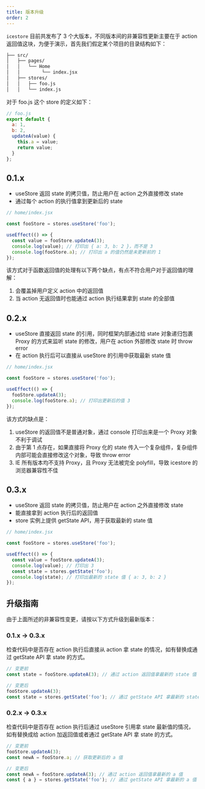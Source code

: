 ```yaml
---
title: 版本升级
order: 2
---
```


`icestore` 目前共发布了 3 个大版本，不同版本间的非兼容性更新主要在于 action 返回值这块，为便于演示，首先我们假定某个项目的目录结构如下：

```bash
├── src/
│   ├── pages/
│   │   └── Home
│   │        └── index.jsx
│   ├── stores/
│   │   ├── foo.js
│   │   └── index.js
```

对于 foo.js 这个 store 的定义如下：

```javascript
// foo.js
export default {
  a: 1,
  b: 2,
  updateA(value) {
    this.a = value;
    return value;
  }
};
```

## 0.1.x
 
* useStore 返回 state 的拷贝值，防止用户在 action 之外直接修改 state
* 通过每个 action 的执行值拿到更新后的 state

```javascript
// home/index.jsx

const fooStore = stores.useStore('foo');

useEffect(() => {
  const value = fooStore.updateA(3);
  console.log(value); // 打印出 { a: 3, b: 2 }，而不是 3
  console.log(fooStore.a); // 打印出 a 的值仍然是未更新前的 1
});
```

该方式对于函数返回值的处理有以下两个缺点，有点不符合用户对于返回值的理解：  

1. 会覆盖掉用户定义 action 中的返回值
2. 当 action 无返回值时也能通过 action 执行结果拿到 state 的全部值

## 0.2.x

* useStore 直接返回 state 的引用，同时框架内部通过给 state 对象递归包裹 Proxy 的方式来监听 state 的修改，用户在 action 外部修改 state 时 throw error
* 在 action 执行后可以直接从 useStore 的引用中获取最新 state 值

```javascript
// home/index.jsx

const fooStore = stores.useStore('foo');

useEffect(() => {
  fooStore.updateA(3);
  console.log(fooStore.a); // 打印出更新后的值 3
});
```

该方式的缺点是：

1. useStore 的返回值不是普通对象，通过 console 打印出来是一个 Proxy 对象不利于调试
2. 由于第 1 点存在，如果直接将 Proxy 化的 state 传入一个复杂组件，复杂组件内部可能会直接修改这个对象，导致 throw error
3. IE 所有版本均不支持 Proxy，且 Proxy 无法被完全 polyfill，导致 icestore 的浏览器兼容性不佳 

## 0.3.x

* useStore 返回 state 的拷贝值，防止用户在 action 之外直接修改 state
* 能直接拿到 action 执行后的返回值
* store 实例上提供 getState API，用于获取最新的 state 值

```javascript
// home/index.jsx

const fooStore = stores.useStore('foo');

useEffect(() => {
  const value = fooStore.updateA(3);
  console.log(value); // 打印出 3
  const state = stores.getState('foo');
  console.log(state); // 打印出最新的 state 值 { a: 3, b: 2 }
});
```

## 升级指南

由于上面所述的非兼容性变更，请按以下方式升级到最新版本：

### 0.1.x -> 0.3.x

检查代码中是否存在 action 执行后直接从 action 拿 state 的情况，如有替换成通过 getState API 拿 state 的方式。

```javascript
// 变更前
const state = fooStore.updateA(3); // 通过 action 返回值拿最新的 state 值

// 变更后
fooStore.updateA(3);
const state = stores.getState('foo'); // 通过 getState API 拿最新的 state 值
```

### 0.2.x -> 0.3.x

检查代码中是否存在 action 执行后通过 useStore 引用拿 state 最新值的情况，如有替换成给 action 加返回值或者通过 getState API 拿 state 的方式。

```javascript
// 变更前
fooStore.updateA(3);
const newA = fooStore.a; // 获取更新后的 a 值

// 变更后
const newA = fooStore.updateA(3); // 通过 action 返回值拿最新的 a 值
const { a } = stores.getState('foo'); // 通过 getState API 拿最新的 a 值

```
